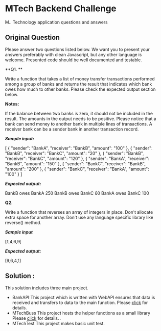 # MTech Backend Challenge
M.. Technology application questions and answers

## Original Question 

Please answer two questions listed below. We want you to present your answers preferably with clean Javascript, but any other language is welcome. Presented code should be well documented and testable. 


**Q1. **

Write a function that takes a list of money transfer transactions performed among a group of banks and returns the result that indicates which bank owes how much to other banks. Please check the expected output section below.

**Notes:**

If the balance between two banks is zero, it should not be included in the result. The amounts in the output needs to be positive.
Please notice that a bank can send money to another bank in multiple lines of transactions. 
A receiver bank can be a sender bank in another transaction record.

**_Sample input:_**

[
  {
    "sender": "BankA",
    "receiver": "BankB",
    "amount": "100"
  },
  {
    "sender": "BankB",
    "receiver": "BankC",
    "amount": "20"
  },
  {
    "sender": "BankB",
    "receiver": "BankC",
    "amount": "120"
  },
  {
    "sender": "BankA",
    "receiver": "BankB",
    "amount": "150"
  },
  {
    "sender": "BankC",
    "receiver": "BankB",
    "amount": "200"
  },
  {
    "sender": "BankC",
    "receiver": "BankA",
    "amount": "100"
  }
]


**_Expected output:_**

BankB owes BankA  250
BankB owes BankC 60
BankA owes BankC 100


**Q2.** 

Write a function that reverses an array of integers in place. Don't allocate extra space for another array. 
Don't use any language specific library like reverse() method. 

**_Sample input_**

[1,4,6,9]

**_Expected output:_**

[9,6,4,1]

## Solution :

This solution includes three main project.

- BankAPI
    This project which is written with WebAPI ensures that data is received and transfers to data to the main function.
    Please [click](https://github.com/hasancanguler/MTech-Backend-Challenge/tree/master/BackendChallenge/BankAPI/readme.md) for details.
- MTechBuss
    This project hosts the helper functions as a small library
    Please [click](https://github.com/hasancanguler/MTech-Backend-Challenge/tree/master/BackendChallenge/MTechBuss/readme.md) for details. .
 - MTechTest
    This project makes basic unit test.

